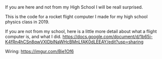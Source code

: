 If you are here and not from my High School I will be reall surprised.

This is the code for a rocket flight computer I made for my high school physics class in 2019.

If you are not from my school, here is a little more detail about what a flight computer is, and what I did. 
https://docs.google.com/document/d/1b65i-K4fRn4hCSn8qwVXlDblNaWHcBMnLfAK0dLEEAY/edit?usp=sharing

Wiring:
https://imgur.com/Bie1Of6
